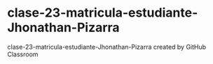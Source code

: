 # clase-23-matricula-estudiante-Jhonathan-Pizarra
clase-23-matricula-estudiante-Jhonathan-Pizarra created by GitHub Classroom
